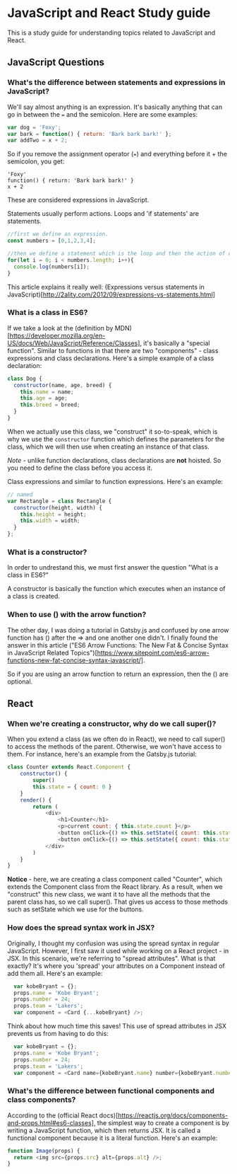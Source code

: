 # JavaScript and React Study guide 
This is a study guide for understanding topics related to JavaScript and React. 

## JavaScript Questions

### What's the difference between statements and expressions in JavaScript?
We'll say almost anything is an expression. It's basically anything that can go in between the `=` and the semicolon. Here are some examples:

```javascript
var dog = 'Foxy';
var bark = function() { return: 'Bark bark bark!' };
var addTwo = x + 2;
```
So if you remove the assignment operator (`=`) and everything before it + the semicolon, you get:
```
'Foxy'
function() { return: 'Bark bark bark!' }
x + 2
```
These are considered expressions in JavaScript.

Statements usually perform actions. Loops and 'if statements' are statements.

```javascript
//first we define an expression.
const numbers = [0,1,2,3,4];

//then we define a statement which is the loop and then the action of console.log
for(let i = 0; i < numbers.length; i++){
  console.log(numbers[i]);
}
```

This article explains it really well: (Expressions versus statements in JavaScript)[http://2ality.com/2012/09/expressions-vs-statements.html]



### What is a class in ES6?
If we take a look at the (definition by MDN)[https://developer.mozilla.org/en-US/docs/Web/JavaScript/Reference/Classes], it's basically a "special function". Similar to functions in that there are two "components" - class expressions and class declarations. Here's a simple example of a class declaration:

```javascript
class Dog {
  constructor(name, age, breed) {
    this.name = name;
    this.age = age;
    this.breed = breed;
  }
}
```
When we actually use this class, we "construct" it so-to-speak, which is why we use the `constructor` function which defines the parameters for the class, which we will then use when creating an instance of that class.

*Note* - unlike function declarations, class declarations are **not** hoisted. So you need to define the class before you access it.

Class expressions and similar to function expressions. Here's an example:

```javascript
// named
var Rectangle = class Rectangle {
  constructor(height, width) {
    this.height = height;
    this.width = width;
  }
};
```

### What is a constructor? 
In order to undrestand this, we must first answer the question "What is a class in ES6?" 

A constructor is basically the function which executes when an instance of a class is created.

### When to use () with the arrow function?
The other day, I was doing a tutorial in Gatsby.js and confused by one arrow function has () after the => and one another one didn't. I finally found the answer in this article ("ES6 Arrow Functions: The New Fat & Concise Syntax in JavaScript
Related Topics")[https://www.sitepoint.com/es6-arrow-functions-new-fat-concise-syntax-javascript/].

So if you are using an arrow function to return an expression, then the () are optional. 


## React

### When we're creating a constructor, why do we call super()?
When you extend a class (as we often do in React), we need to call super() to access the methods of the parent. Otherwise, we won't have access to them. For instance, here's an example from the Gatsby.js tutorial:

```javascript
class Counter extends React.Component {
    constructor() {
        super()
        this.state = { count: 0 }
    }
    render() {
        return (
            <div>
                <h1>Counter</h1>
                <p>current count: { this.state.count }</p>
                <button onClick={() => this.setState({ count: this.state.count + 1 })}>plus</button>
                <button onClick={() => this.setState({ count: this.state.count - 1 })}>minus</button>
            </div>
        )
    }
}
```

**Notice** - here, we are creating a class component called "Counter", which extends the Component class from the React library. As a result, when we "construct" this new class, we want it to have all the methods that the parent class has, so we call super(). That gives us access to those methods such as setState which we use for the buttons.


### How does the spread syntax work in JSX?
Originally, I thought my confusion was using the spread syntax in regular JavaScript. However, I first saw it used while working on a React project - in JSX. In this scenario, we're referring to "spread attributes". What is that exactly? It's where you 'spread' your attributes on a Component instead of add them all. Here's an example:

```javascript
  var kobeBryant = {};
  props.name = 'Kobe Bryant';
  props.number = 24;
  props.team = 'Lakers';
  var component = <Card {...kobeBryant} />;
```

Think about how much time this saves! This use of spread attributes in JSX prevents us from having to do this:

```javascript
  var kobeBryant = {};
  props.name = 'Kobe Bryant';
  props.number = 24;
  props.team = 'Lakers';
  var component = <Card name={kobeBryant.name} number={kobeBryant.number} team={kobeBryant.team}  />;
```

### What's the difference between functional components and class components?
According to the (official React docs)[https://reactjs.org/docs/components-and-props.html#es6-classes], the simplest way to create a component is by writing a JavaScript function, which then returns JSX. It is called a functional component because it is a literal function. Here's an example:

```javascript
function Image(props) {
  return <img src={props.src} alt={props.alt} />;
}
```
